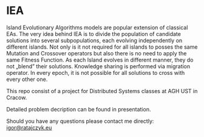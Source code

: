 # IEA

Island Evolutionary Algorithms models are popular extension of classical EAs. The very idea behind IEA is to divide the population of candidate solutions into several subpopulations, each evolving independently on different islands. Not only is it not required for all islands to posses the same Mutation and Crossover operators but also there is no need to apply the same Fitness Function.
As each Island evolves in different manner, they do not „blend” their solutions. Knowledge sharing is performed via migration operator. In every epoch, it is not possible for all solutions to cross with every other one.

This repo consist of a project for Distributed Systems classes at AGH UST in Cracow.

Detailed problem decription can be found in presentation.

Should you have any questions please contact me directly:
igor@ratajczyk.eu